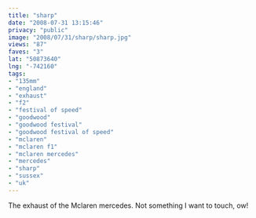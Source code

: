 ```yaml
---
title: "sharp"
date: "2008-07-31 13:15:46"
privacy: "public"
image: "2008/07/31/sharp/sharp.jpg"
views: "87"
faves: "3"
lat: "50873640"
lng: "-742160"
tags:
- "135mm"
- "england"
- "exhaust"
- "f2"
- "festival of speed"
- "goodwood"
- "goodwood festival"
- "goodwood festival of speed"
- "mclaren"
- "mclaren f1"
- "mclaren mercedes"
- "mercedes"
- "sharp"
- "sussex"
- "uk"
---
```

The exhaust of the Mclaren mercedes. Not something I want to touch, ow!<a href="/photos/2008/07/31/sharp"></a>
